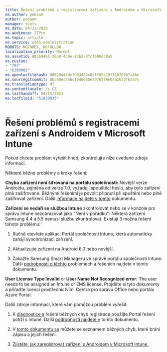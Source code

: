 ```yaml
---
title: Řešení problémů s registracemi zařízení s Androidem v Microsoft Intune
ms.author: pebaum
author: pebaum
manager: scotv
ms.date: 04/21/2020
ms.audience: ITPro
ms.topic: article
ms.service: o365-administration
ROBOTS: NOINDEX, NOFOLLOW
localization_priority: Normal
ms.assetid: d0269461-20a8-4c9e-83b2-8fcf608dc0a5
ms.custom:
- "787"
- "6200002"
ms.openlocfilehash: 08620a44dcf693482c65ff05e19f11870f67afbe
ms.sourcegitcommit: 8bc60ec34bc1e40685e3976576e04a2623f63a7c
ms.translationtype: MT
ms.contentlocale: cs-CZ
ms.lasthandoff: 04/15/2021
ms.locfileid: "51830935"
---
```

# <a name="troubleshoot-issues-with-enrolling-android-devices-in-microsoft-intune"></a>Řešení problémů s registracemi zařízení s Androidem v Microsoft Intune

Pokud chcete problém vyřešit hned, zkontrolujte níže uvedené zdroje informací.
  
Některé běžné problémy a kroky řešení:
  
 **Chyba zařízení není šifrovaná na portálu společnosti:** Novější verze Androidu, zejména od verze 7.0, vyžadují spouštěcí heslo, aby bylo zařízení plně zašifrované. Běžnými řešeními je povolit připnutí při spuštění nebo plně zašifrovat zařízení. Další [informace najdete v tomto](https://docs.microsoft.com/intune-user-help/your-device-appears-encrypted-but-cp-says-otherwise-android) dokumentu.
  
 **Zařízení se nedaří se službou Intune** zkontrolovat nebo se v konzole pro správu Intune nezobrazovat jako "Není v pořádku": Některá zařízení Samsung 4.4 a 5.5 nemusí službu zkontrolovat. Existují 3 možná řešení tohoto problému:
  
1. Ručně otevřete aplikaci Portál společnosti Intune, která automaticky zahájí synchronizaci zařízení.

2. Aktualizujte zařízení na Android 6.0 nebo novější.

3. Zakažte Samsung Smart Manageru ve správě portálu společnosti Intune. Další [podrobnosti o těchto](https://docs.microsoft.com/troubleshoot/mem/intune/troubleshoot-device-enrollment-in-intune#devices-fail-to-check-in-with-the-intune-service-and-display-as-unhealthy-in-the-intune-admin-console) problémech a řešeních najdete v tomto dokumentu.

 **User License Type Invalid** or **User Name Not Recognized error:** The user needs to be assigned an Intune or EMS license. Projděte si tyto dokumenty a přiřaďte licenci prostřednictvím: Centra pro správu Office nebo portálu Azure Portal.
  
Další zdroje informací, které vám pomůžou problém vyřešit:
  
1. K [diagnostice a](https://devicemanagement.microsoft.com/#blade/Microsoft_Intune_DeviceSettings/TroubleshootBlade) řešení běžných chyb registrace použijte Portál řešení potíží s Intune. Další [podrobnosti najdete v](https://docs.microsoft.com/intune/help-desk-operators) tomto dokumentu.

2. V [tomto dokumentu se](https://docs.microsoft.com/troubleshoot/mem/intune/troubleshoot-device-enrollment-in-intune) můžete se seznamem běžných chyb, které brání zápisu a jejich řešení.

3. [Zjistěte, jak zaregistrovat zařízení s Androidem v Microsoft Intune.](https://docs.microsoft.com/intune/android-enroll)
